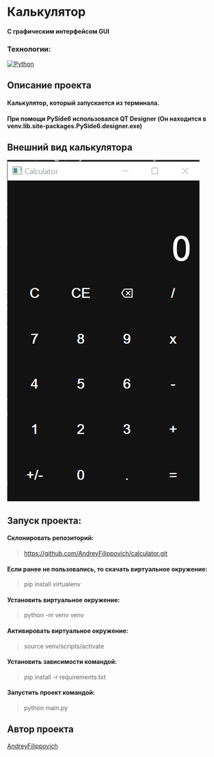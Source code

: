 # Калькулятор
#### С графическим интерфейсом GUI

### Технологии:
[![Python](https://img.shields.io/badge/-Python-464646?style=flat-square&logo=Python)](https://www.python.org/)

## Описание проекта

#### Калькулятор, который запускается из терминала.
#### При помощи PySide6 использовался QT Designer (Он находится в venv.lib.site-packages.PySide6.designer.exe)

## Внешний вид калькулятора
![Внешний вид калькулятора](https://github.com/AndreyFilippovich/calculator/blob/main/photo.png)

## Запуск проекта:

#### Склонировать репозиторий:
> https://github.com/AndreyFilippovich/calculator.git

#### Если ранее не пользовались, то скачать виртуальное окружение:
> pip install virtualenv

#### Установить виртуальное окружение:
> python -m venv venv

#### Активировать виртуальное окружение:
> source venv/scripts/activate

#### Установить зависимости командой:
> pip install -r requirements.txt

#### Запустить проект командой:
> python main.py

## Автор проекта
[AndreyFilippovich](https://github.com/AndreyFilippovich)
